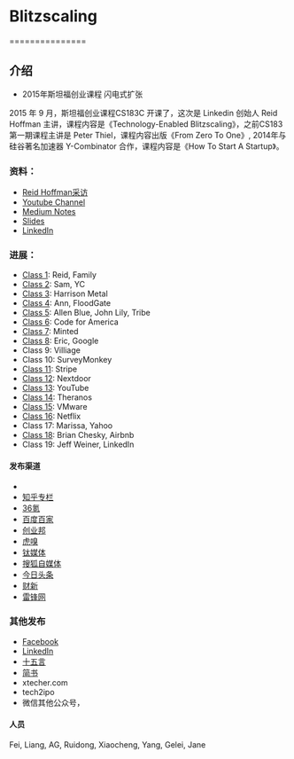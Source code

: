 # Blitzscaling
===============

## 介绍

* 2015年斯坦福创业课程 闪电式扩张


2015 年 9 月，斯坦福创业课程CS183C 开课了，这次是 Linkedin 创始人 Reid Hoffman 主讲，课程内容是《Technology-Enabled Blitzscaling》，之前CS183第一期课程主讲是 Peter Thiel，课程内容出版《From Zero To One》, 2014年与硅谷著名加速器 Y-Combinator 合作，课程内容是《How To Start A Startup》。


### 资料：

* [Reid Hoffman采访](http://reidhoffman.org/cs183c-technology-enabled-blitzscaling-the-visible-secret-of-silicon-valleys-success/)
* [Youtube Channel](https://www.youtube.com/watch?v=s3RrVmv5WwA&list=PLnsTB8Q5VgnVzh1S-VMCXiuwJglk5AV--)
* [Medium Notes](https://medium.com/notes-essays-cs183c-technology-enabled-blitzscalin)
* [Slides](http://www.slideshare.net/greylockpartners/stanford-cs183c-blitzscaling-lecture-1 )
* [LinkedIn](https://www.linkedin.com/pulse/cs183c-technology-enabled-blitzscaling-visible-secret-reid-hoffman)


### 进展：

* [Class 1](https://github.com/dongfeiwww/blitzscaling/blob/master/class1_reid.txt): Reid, Family
* [Class 2](https://github.com/dongfeiwww/blitzscaling/blob/master/class2_yc.txt): Sam, YC
* [Class 3](https://github.com/dongfeiwww/blitzscaling/blob/master/class3.txt): Harrison Metal
* [Class 4](https://github.com/dongfeiwww/blitzscaling/blob/master/class4.txt): Ann, FloodGate
* [Class 5](https://github.com/dongfeiwww/blitzscaling/blob/master/class5_linkedin.txt): Allen Blue, John Lily, Tribe
* [Class 6](https://github.com/dongfeiwww/blitzscaling/blob/master/class6_cfa.txt): Code for America
* [Class 7](https://github.com/dongfeiwww/blitzscaling/blob/master/class7_minted.txt): Minted
* [Class 8](https://github.com/dongfeiwww/blitzscaling/blob/master/class8_google.txt): Eric, Google
* Class 9: Villiage
* Class 10: SurveyMonkey
* [Class 11](https://github.com/dongfeiwww/blitzscaling/blob/master/class11_stripe.txt): Stripe
* [Class 12](https://github.com/dongfeiwww/blitzscaling/blob/master/class12_nextdoor.txt): Nextdoor
* [Class 13](https://github.com/dongfeiwww/blitzscaling/blob/master/class13_youtube.txt): YouTube
* [Class 14](https://github.com/dongfeiwww/blitzscaling/blob/master/class14_theranos.txt): Theranos
* [Class 15](https://github.com/dongfeiwww/blitzscaling/blob/master/class15_vmware.txt): VMware
* [Class 16](https://github.com/dongfeiwww/blitzscaling/blob/master/class16_netflix.txt): Netflix
* Class 17: Marissa, Yahoo
* [Class 18](https://github.com/dongfeiwww/blitzscaling/blob/master/class18_airbnb.txt): Brian Chesky, Airbnb
* Class 19: Jeff Weiner, LinkedIn

#### 发布渠道
* [微信公众号]:董老师在硅谷
* [知乎专栏](http://zhuanlan.zhihu.com/donglaoshi)
* [36氪](http://36kr.com/posts/dongfeiwww)
* [百度百家](http://dongfei.baijia.baidu.com/)
* [创业邦](http://www.cyzone.cn/author/412249)
* [虎嗅](http://www.huxiu.com/member/1334783/article.html)
* [钛媒体](http://www.tmtpost.com/user/296490)
* [搜狐自媒体](http://mp.i.sohu.com/e64b6b23afeaff6/profile)
* [今日头条](http://m.toutiao.com/m3633443135/)
* [财新](http://dongfei.blog.caixin.com/)
* [雷锋网](http://www.leiphone.com/author/dongfei)

### 其他发布

* [Facebook](https://www.facebook.com/donglaoshi123)
* [LinkedIn](https://www.linkedin.com/today/author/36599392)
* [十五言](http://www.15yan.com/i/dong-fei/latest/)
* [简书](http://www.jianshu.com/users/33cb76021eaa/latest_articles)
* xtecher.com
* tech2ipo
* 微信其他公众号，

#### 人员

Fei, Liang, AG, Ruidong, Xiaocheng, Yang, Gelei, Jane
